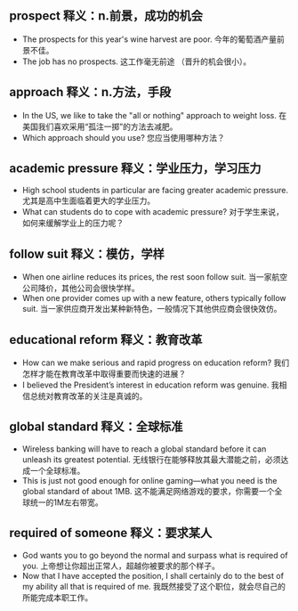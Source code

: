 ## prospect 释义：n.前景，成功的机会
* The prospects for this year's wine harvest are poor. 今年的葡萄酒产量前景不佳。
* The job has no prospects. 这工作毫无前途 （晋升的机会很小）。

## approach 释义：n.方法，手段
* In the US, we like to take the "all or nothing" approach to weight loss. 在美国我们喜欢采用“孤注一掷”的方法去减肥。
* Which approach should you use? 您应当使用哪种方法？

## academic pressure 释义：学业压力，学习压力
* High school students in particular are facing greater academic pressure. 尤其是高中生面临着更大的学业压力。
* What can students do to cope with academic pressure? 对于学生来说，如何来缓解学业上的压力呢？

## follow suit 释义：模仿，学样
* When one airline reduces its prices, the rest soon follow suit. 当一家航空公司降价，其他公司会很快学样。
* When one provider comes up with a new feature, others typically follow suit. 当一家供应商开发出某种新特色，一般情况下其他供应商会很快效仿。

## educational reform 释义：教育改革
* How can we make serious and rapid progress on education reform? 我们怎样才能在教育改革中取得重要而快速的进展？
* I believed the President’s interest in education reform was genuine. 我相信总统对教育改革的关注是真诚的。

## global standard 释义：全球标准
* Wireless banking will have to reach a global standard before it can unleash its greatest potential. 无线银行在能够释放其最大潜能之前，必须达成一个全球标准。
* This is just not good enough for online gaming—what you need is the global standard of about 1MB. 这不能满足网络游戏的要求，你需要一个全球统一的1M左右带宽。

## required of someone  释义：要求某人
* God wants you to go beyond the normal and surpass what is required of you. 上帝想让你超出正常人，超越你被要求的那个样子。
* Now that I have accepted the position, I shall certainly do to the best of my ability all that is required of me. 我既然接受了这个职位，就会尽自己的所能完成本职工作。

